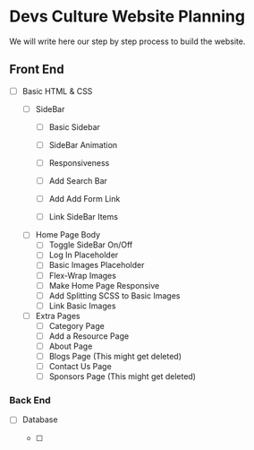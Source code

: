 # Devs Culture Website Planning

We will write here our step by step process to build the website.

## Front End

* [ ] Basic HTML & CSS

    - [ ] SideBar
        - [ ] Basic Sidebar
        - [ ] SideBar Animation
        - [ ] Responsiveness
        - [ ] Add Search Bar
        - [ ] Add Add Form Link
        - [ ] Link SideBar Items


    - [ ] Home Page Body
        - [ ] Toggle SideBar On/Off 
        - [ ] Log In Placeholder
        - [ ] Basic Images Placeholder
        - [ ] Flex-Wrap Images
        - [ ] Make Home Page Responsive
        - [ ] Add Splitting SCSS to Basic Images
        - [ ] Link Basic Images

    - [ ] Extra Pages
        - [ ] Category Page
        - [ ] Add a Resource Page
        - [ ] About Page
        - [ ] Blogs Page (This might get deleted)
        - [ ] Contact Us Page
        - [ ] Sponsors Page (This might get deleted)

### Back End

* [ ] Database

    - [ ] 
